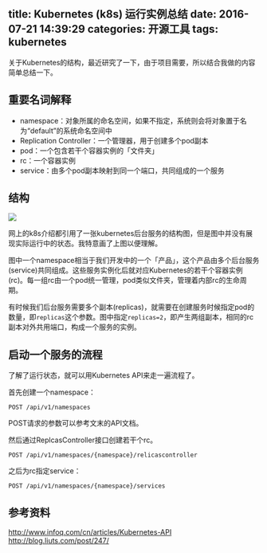 title: Kubernetes (k8s) 运行实例总结
date: 2016-07-21 14:39:29
categories: 开源工具
tags: kubernetes
---

关于Kubernetes的结构，最近研究了一下，由于项目需要，所以结合我做的内容简单总结一下。

<!--more-->

## 重要名词解释

- namespace：对象所属的命名空间，如果不指定，系统则会将对象置于名为“default”的系统命名空间中
- Replication Controller：一个管理器，用于创建多个pod副本
- pod：一个包含若干个容器实例的「文件夹」
- rc：一个容器实例
- service：由多个pod副本映射到同一个端口，共同组成的一个服务

## 结构

![](http://ww2.sinaimg.cn/large/4a41845fjw1f61j4m7s3rj20bz0digm3.jpg)

网上的k8s介绍都引用了一张kubernetes后台服务的结构图，但是图中并没有展现实际运行中的状态。我特意画了上图以便理解。

图中一个namespace相当于我们开发中的一个「产品」，这个产品由多个后台服务(service)共同组成。这些服务实例化后就对应Kubernetes的若干个容器实例(rc)。每一组rc由一个pod统一管理，pod类似文件夹，管理着内部rc的生命周期。

有时候我们后台服务需要多个副本(replicas)，就需要在创建服务时候指定pod的数量，即`replicas`这个参数。图中指定`replicas=2`，即产生两组副本，相同的rc副本对外共用端口，构成一个服务的实例。

## 启动一个服务的流程

了解了运行状态，就可以用Kubernetes API来走一遍流程了。

首先创建一个namespace：

```
POST /api/v1/namespaces
```

POST请求的参数可以参考文末的API文档。

然后通过ReplcasController接口创建若干个rc。

```
POST /api/v1/namespaces/{namespace}/relicascontroller
```

之后为rc指定service：

```
POST /api/v1/namespaces/{namespace}/services
```

## 参考资料

http://www.infoq.com/cn/articles/Kubernetes-API
http://blog.liuts.com/post/247/

